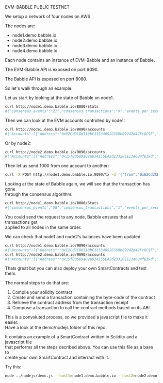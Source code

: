 EVM-BABBLE PUBLIC TESTNET

We setup a network of four nodes on AWS

The nodes are:
- node1.demo.babble.io
- node2.demo.babble.io
- node3.demo.babble.io
- node4.demo.babble.io

Each node contains an instance of EVM-Babble and an instance of Babble.  

The EVM-Babble API is exposed on port 9090.

The Babble API is exposed on port 8080.

So let's walk through an example.

Let us start by looking at the state of Babble on node1.

```bash
curl http://node1.demo.babble.io/8080/Stats
#{"consensus_events":"27","consensus_transactions":"0","events_per_second":"0.00","id":"1","last_consensus_round":"4","num_peers":"3","round_events":"5","rounds_per_second":"0.00","state":"Babbling","sync_rate":"1.00","transaction_pool":"0","undetermined_events":"27"}
```

Then we can look at the EVM accounts controlled by node1:

```bash
curl http://node1.demo.babble.io/9090/accounts
#{"Accounts":[{"Address":"0xE2Cd2CDd110bC11534692D36Db09242d42Fc8C9F","Balance":1337000000000000000000}]}
```

Or by node2:

```bash
curl http://node2.demo.babble.io/9090/accounts
#{"Accounts":[{"Address":"0x15f80509a09aD34155EA2d233281E13e684fB39d","Balance":1337000000000000000000}]}
```

Then let us send 1000 from one account to another:

```bash
curl -X POST http://node1.demo.babble.io:9090/tx -d '{"from":"0xE2Cd2CDd110bC11534692D36Db09242d42Fc8C9F","to":"0x15f80509a09aD34155EA2d233281E13e684fB39d","value":1000}'
```

Looking at the state of Babble again, we will see that the transaction has gone  
through the consensus algorithm:  

```bash
curl http://node1.demo.babble.io/8080/Stats
#{"consensus_events":"58","consensus_transactions":"1","events_per_second":"0.00","id":"1","last_consensus_round":"7","num_peers":"3","round_events":"10","rounds_per_second":"0.00","state":"Babbling","sync_rate":"1.00","transaction_pool":"0","undetermined_events":"17"}
```
You could send the request to any node, Babble ensures that all transactions get  
applied to all nodes in the same order.

We can check that node1 and node2's balances have been updated: 

```bash
curl http://node1.demo.babble.io/9090/accounts
#{"Accounts":[{"Address":"0xE2Cd2CDd110bC11534692D36Db09242d42Fc8C9F","Balance":1336999999999999999000}]}
curl http://node2.demo.babble.io/9090/accounts
#{"Accounts":[{"Address":"0x15f80509a09aD34155EA2d233281E13e684fB39d","Balance":1337000000000000001000}]}
```

Thats great but you can also deploy your own SmartContracts and test them.

The normal steps to do that are:
1. Compile your solidity contract
2. Create and send a transaction containing the byte-code of the contract
3. Retrieve the contract address from the transaction receipt
4. Compose a transaction to call the contract methods based on its ABI

This is a convoluted process, so we provided a javascript file to make it easier.  
Have a look at the demo/nodejs folder of this repo.

It contains an example of a SmartContract written in Solidity and a javascript file  
that performs all the steps decribed above. You can use this file as a base to  
create your own SmartContract and interract with it.

Try this:

```bash
node ../nodejs/demo.js --host1=node1.demo.babble.io --host2=node2.demo.babble.io --port=9090
```

